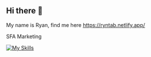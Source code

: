 ## Hi there 👋

My name is Ryan, find me here https://ryntab.netlify.app/

SFA Marketing

[![My Skills](https://skillicons.dev/icons?i=nuxtjs,vue,nodejs,supabase,express,go,php)](https://skillicons.dev)

